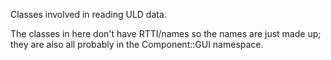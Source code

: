 Classes involved in reading ULD data.

The classes in here don't have RTTI/names so the names are just made up; they are also all probably in the Component::GUI namespace.
